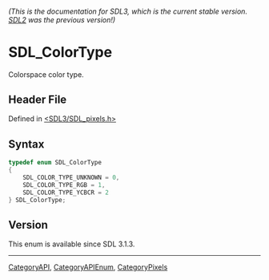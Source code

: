 ###### (This is the documentation for SDL3, which is the current stable version. [SDL2](https://wiki.libsdl.org/SDL2/) was the previous version!)
# SDL_ColorType

Colorspace color type.

## Header File

Defined in [<SDL3/SDL_pixels.h>](https://github.com/libsdl-org/SDL/blob/main/include/SDL3/SDL_pixels.h)

## Syntax

```c
typedef enum SDL_ColorType
{
    SDL_COLOR_TYPE_UNKNOWN = 0,
    SDL_COLOR_TYPE_RGB = 1,
    SDL_COLOR_TYPE_YCBCR = 2
} SDL_ColorType;
```

## Version

This enum is available since SDL 3.1.3.

----
[CategoryAPI](CategoryAPI), [CategoryAPIEnum](CategoryAPIEnum), [CategoryPixels](CategoryPixels)

